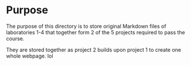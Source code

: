 #  Purpose

The purpose of this directory is to store original Markdown files of laboratories 1-4 that together form 2 of the 5 projects required to pass the course.

They are stored together as project 2 builds upon project 1 to create one whole webpage. lol

